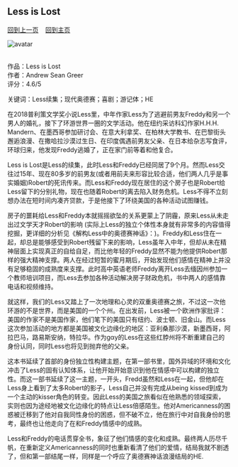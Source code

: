## Less is Lost
[回到上一页](https://boheme130.github.io/Reviews/)  &nbsp;&nbsp;  [回到主页](https://boheme130.github.io/Fiction.git.io/)

![avatar](https://static01.nyt.com/images/2022/10/09/books/review/20Schneier-SUB01/20Schneier-SUB01-superJumbo.jpg)
<br>
<br>

作品：Less is Lost<br>
作者：Andrew Sean Greer<br>
评分：4.6/5<br>

关键词：Less续集；现代奥德赛；喜剧；游记体；HE

在2018普利策文学奖小说Less里，中年作家Less为了逃避前男友Freddy和另一个男人的婚礼，接下了环游世界一圈的文学活动。他在纽约采访科幻作家H.H.H. Mandern、在墨西哥参加研讨会、在意大利拿奖、在柏林大学教书、在巴黎街头邂逅浪漫、在撒哈拉沙漠过生日、在印度偶遇前男友父亲、在日本给杂志写食评，环球归来，他发现Freddy逃婚了，正在家门前等着和他复合。

Less is Lost是Less的续集，此时Less和Freddy已经同居了9个月。然而Less交往过15年、现在80多岁的前男友(或者用前夫来形容比较合适，他们两人几乎是事实婚姻)Robert的死讯传来。而Less和Freddy现在居住的这个房子也是Robert给Less留下的分别礼物，现在也随着Robert的离去陷入财务危机。Less不得不立刻想办法在短时间内凑齐贷款，于是他接下了环绕美国的各种活动试图赚钱。

房子的噩耗给Less和Freddy本就摇摇欲坠的关系更蒙上了阴霾，原来Less从未走出过文学天才Robert的影响 (实际上Less的独立个体性本身就有非常多的内容值得挖掘，更详细的分析见《解构Less中的奥德赛神话》：)。Freddy和Less住在一起，却总是能够感受到Robert残留下来的影响，Less虽年入中年，但却从未在精神层面上实现真正的自给自足，而比他年轻的Freddy显然不能为他提供Robert那样的强大精神支撑。两人在经过短暂的蜜月期后，开始发现他们感情在精神上并没有足够稳固的成熟度来支撑。此时高中英语老师Freddy离开Less去缅因州参加一个教师培训项目，而Less去参加各种活动解决房子财政危机，书中两人的感情靠电话和视频维持。

就这样，我们的Less又踏上了一次地理和心灵的双重奥德赛之旅，不过这一次他环游的不是世界，而是美国的一个个州。在出发前，Less被一个欧洲作家批评：美国的作家不是美国作家，他们笔下的美国只有纽约、波士顿、旧金山。而Less这次参加活动的地方都是美国被文化边缘化的地区：亚利桑那沙漠，新墨西哥，阿拉巴马，路易斯安纳，特拉华。作为gαy的Less在这些红脖州将不断重建自己的身份认同，同时Less也将见到抛弃他的父亲。

这本书延续了首部的身份独立性构建主题，在第一部书里，国外异域的环境和文化冲击了Less的固有认知体系，让他开始开始意识到他在情感中可以构建的独立性。而这一部书延续了这一主题，一开头，Fredd虽然和Less在一起，但他却在Less身上看到了太多Robert的影子，Less自己并没有完成从being kissed到成为一个主动的kisser角色的转变。因此Less的美国之旅看似在他熟悉的领域探索，实则也因为途经地被文化边缘化的特点让Less倍感陌生。他对Americanness的困惑被迁移到了他对自我同性身份的困惑，但不破不立，他在旅行中对自我身份的思考，最终也让他走向了在和Freddy情感中的成熟。

Less和Freddy的电话贯穿全书，象征了他们情感的变化和成熟。最终两人历尽千帆，在重新定义Americanness的同时也重新看清了他们的爱情，结局我就不剧透了，但和第一部结尾一样，同样是一个呼应了奥德赛神话浪漫结局的HE. 